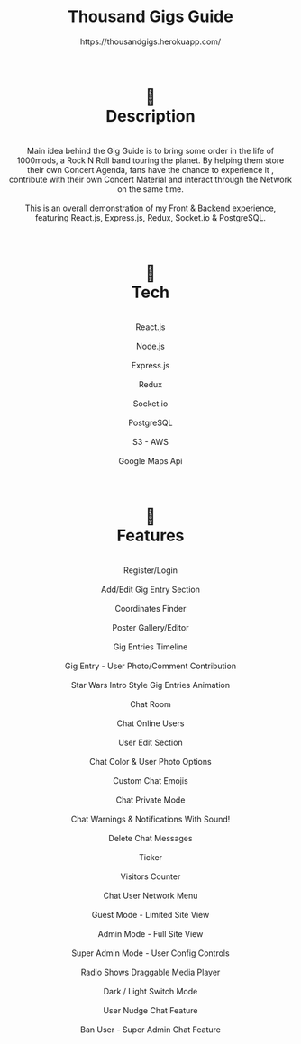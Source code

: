 <div align=center>
 <h1>Thousand Gigs Guide</h1>
 <div>https://thousandgigs.herokuapp.com/</div>

 </div>
 
  <div align=center>

<h1><br>💠</br> Description</h1>
 <div align=center>
<br>Main idea behind the Gig Guide is to bring some order in the life of 1000mods, a Rock N Roll band touring the planet. By helping them store their own Concert Agenda, fans have the chance to experience it , contribute with their own Concert Material and interact through the Network on the same time.</br>
 <br> This is an overall demonstration of my Front & Backend experience, featuring React.js, Express.js, Redux, Socket.io & PostgreSQL.</br>
 </div>
 <div>

 <div align=center>


<h1><br>💠</br> Tech</h1>
 <div align=center>
<br>React.js</br>
<br>Node.js</br>
<br>Express.js</br>
<br>Redux</br>
<br>Socket.io</br>
<br>PostgreSQL</br>
<br>S3 - AWS</br>
<br>Google Maps Api</br>
 </div>
 <div>
 
  <div align=center>

   <h1><br>💠</br> Features</h1>
 <div align=center>
  <br>Register/Login</br>
<brGlobal Gig Map</br>
<br>Add/Edit Gig Entry Section</br>
<br>Coordinates Finder</br>
<br>Poster Gallery/Editor</br>
<br>Gig Entries Timeline</br>
<br>Gig Entry - User Photo/Comment Contribution</br>
<br>Star Wars Intro Style Gig Entries Animation</br>
<br>Chat Room</br>
<br>Chat Online Users</br>
<br>User Edit Section</br>
<br>Chat Color & User Photo Options</br>
<br>Custom Chat Emojis</br>
<br>Chat Private Mode</br>
<br>Chat Warnings & Notifications With Sound!</br>
<br>Delete Chat Messages</br>
<br>Ticker</br>
<br>Visitors Counter</br>
<br>Chat User Network Menu</br>
<br>Guest Mode - Limited Site View</br>
<br>Admin Mode - Full Site View</br>
<br>Super Admin Mode - User Config Controls</br>
<br>Radio Shows Draggable Media Player</br>
<br>Dark / Light Switch Mode</br>
<br>User Nudge Chat Feature</br>
<br>Ban User - Super Admin Chat Feature</br>
 </div>
 <div>







